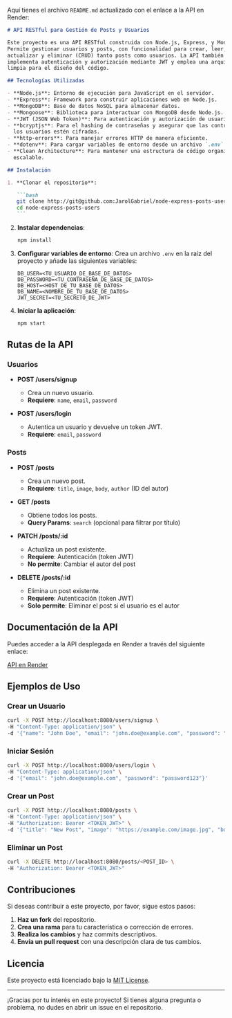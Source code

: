 Aquí tienes el archivo `README.md` actualizado con el enlace a la API en Render:

````markdown
# API RESTful para Gestión de Posts y Usuarios

Este proyecto es una API RESTful construida con Node.js, Express, y MongoDB.
Permite gestionar usuarios y posts, con funcionalidad para crear, leer,
actualizar y eliminar (CRUD) tanto posts como usuarios. La API también
implementa autenticación y autorización mediante JWT y emplea una arquitectura
limpia para el diseño del código.

## Tecnologías Utilizadas

- **Node.js**: Entorno de ejecución para JavaScript en el servidor.
- **Express**: Framework para construir aplicaciones web en Node.js.
- **MongoDB**: Base de datos NoSQL para almacenar datos.
- **Mongoose**: Biblioteca para interactuar con MongoDB desde Node.js.
- **JWT (JSON Web Token)**: Para autenticación y autorización de usuarios.
- **bcryptjs**: Para el hashing de contraseñas y asegurar que las contraseñas de
  los usuarios estén cifradas.
- **http-errors**: Para manejar errores HTTP de manera eficiente.
- **dotenv**: Para cargar variables de entorno desde un archivo `.env`.
- **Clean Architecture**: Para mantener una estructura de código organizada y
  escalable.

## Instalación

1. **Clonar el repositorio**:

   ```bash
   git clone http://git@github.com:JarolGabriel/node-express-posts-users.git
   cd node-express-posts-users
   ```
````

2. **Instalar dependencias**:

   ```bash
   npm install
   ```

3. **Configurar variables de entorno**: Crea un archivo `.env` en la raíz del
   proyecto y añade las siguientes variables:

   ```plaintext
   DB_USER=<TU_USUARIO_DE_BASE_DE_DATOS>
   DB_PASSWORD=<TU_CONTRASEÑA_DE_BASE_DE_DATOS>
   DB_HOST=<HOST_DE_TU_BASE_DE_DATOS>
   DB_NAME=<NOMBRE_DE_TU_BASE_DE_DATOS>
   JWT_SECRET=<TU_SECRETO_DE_JWT>
   ```

4. **Iniciar la aplicación**:
   ```bash
   npm start
   ```

## Rutas de la API

### **Usuarios**

- **POST /users/signup**

  - Crea un nuevo usuario.
  - **Requiere**: `name`, `email`, `password`

- **POST /users/login**
  - Autentica un usuario y devuelve un token JWT.
  - **Requiere**: `email`, `password`

### **Posts**

- **POST /posts**

  - Crea un nuevo post.
  - **Requiere**: `title`, `image`, `body`, `author` (ID del autor)

- **GET /posts**

  - Obtiene todos los posts.
  - **Query Params**: `search` (opcional para filtrar por título)

- **PATCH /posts/:id**

  - Actualiza un post existente.
  - **Requiere**: Autenticación (token JWT)
  - **No permite**: Cambiar el autor del post

- **DELETE /posts/:id**
  - Elimina un post existente.
  - **Requiere**: Autenticación (token JWT)
  - **Solo permite**: Eliminar el post si el usuario es el autor

## Documentación de la API

Puedes acceder a la API desplegada en Render a través del siguiente enlace:

[API en Render](https://node-express-posts-users-api.onrender.com)

## Ejemplos de Uso

### Crear un Usuario

```bash
curl -X POST http://localhost:8080/users/signup \
-H "Content-Type: application/json" \
-d '{"name": "John Doe", "email": "john.doe@example.com", "password": "password123"}'
```

### Iniciar Sesión

```bash
curl -X POST http://localhost:8080/users/login \
-H "Content-Type: application/json" \
-d '{"email": "john.doe@example.com", "password": "password123"}'
```

### Crear un Post

```bash
curl -X POST http://localhost:8080/posts \
-H "Content-Type: application/json" \
-H "Authorization: Bearer <TOKEN_JWT>" \
-d '{"title": "New Post", "image": "https://example.com/image.jpg", "body": "Post content.", "author": "<USER_ID>"}'
```

### Eliminar un Post

```bash
curl -X DELETE http://localhost:8080/posts/<POST_ID> \
-H "Authorization: Bearer <TOKEN_JWT>"
```

## Contribuciones

Si deseas contribuir a este proyecto, por favor, sigue estos pasos:

1. **Haz un fork** del repositorio.
2. **Crea una rama** para tu característica o corrección de errores.
3. **Realiza los cambios** y haz commits descriptivos.
4. **Envía un pull request** con una descripción clara de tus cambios.

## Licencia

Este proyecto está licenciado bajo la [MIT License](LICENSE).

---

¡Gracias por tu interés en este proyecto! Si tienes alguna pregunta o problema,
no dudes en abrir un issue en el repositorio.

